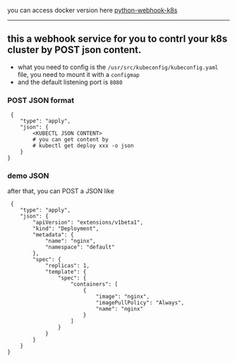 you can access docker version here [python-webhook-k8s](https://hub.docker.com/r/satomic/python-webhook-k8s/)

---

## this a webhook service for you to contrl your k8s cluster by POST json content.

- what you need to config is the `/usr/src/kubeconfig/kubeconfig.yaml` file, you need to mount it with a `configmap`
- and the default listening port is `8080`

### POST JSON format
```
 {
    "type": "apply",
    "json": {
        <KUBECTL JSON CONTENT>
        # you can get content by
        # kubectl get deploy xxx -o json
    }
}
```


### demo JSON
after that, you can POST a JSON like
```
 {
    "type": "apply",
    "json": {
        "apiVersion": "extensions/v1beta1",
        "kind": "Deployment",
        "metadata": {
            "name": "nginx",
            "namespace": "default"
        },
        "spec": {
            "replicas": 1,
            "template": {
                "spec": {
                    "containers": [
                        {
                            "image": "nginx",
                            "imagePullPolicy": "Always",
                            "name": "nginx"
                        }
                    ]
                }
            }
        }
    }
}
```
